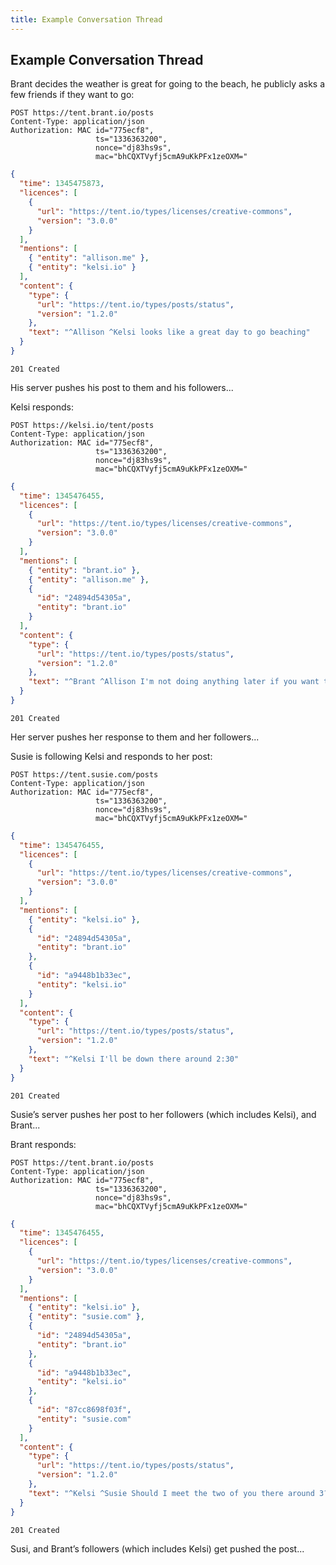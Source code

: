 ```yaml
---
title: Example Conversation Thread
---
```


## Example Conversation Thread

Brant decides the weather is great for going to the beach, he publicly asks a few friends if they want to go:

```
POST https://tent.brant.io/posts
Content-Type: application/json
Authorization: MAC id="775ecf8",
                   ts="1336363200",
                   nonce="dj83hs9s",
                   mac="bhCQXTVyfj5cmA9uKkPFx1zeOXM="
```

```json
{
  "time": 1345475873,
  "licences": [
    {
      "url": "https://tent.io/types/licenses/creative-commons",
      "version": "3.0.0"
    }
  ],
  "mentions": [
    { "entity": "allison.me" },
    { "entity": "kelsi.io" }
  ],
  "content": {
    "type": {
      "url": "https://tent.io/types/posts/status",
      "version": "1.2.0"
    },
    "text": "^Allison ^Kelsi looks like a great day to go beaching"
  }
}
```

```
201 Created
```

His server pushes his post to them and his followers...

Kelsi responds:

```
POST https://kelsi.io/tent/posts
Content-Type: application/json
Authorization: MAC id="775ecf8",
                   ts="1336363200",
                   nonce="dj83hs9s",
                   mac="bhCQXTVyfj5cmA9uKkPFx1zeOXM="
```

```json
{
  "time": 1345476455,
  "licences": [
    {
      "url": "https://tent.io/types/licenses/creative-commons",
      "version": "3.0.0"
    }
  ],
  "mentions": [
    { "entity": "brant.io" },
    { "entity": "allison.me" },
    {
      "id": "24894d54305a",
      "entity": "brant.io"
    }
  ],
  "content": {
    "type": {
      "url": "https://tent.io/types/posts/status",
      "version": "1.2.0"
    },
    "text": "^Brant ^Allison I'm not doing anything later if you want to go around 3"
  }
}
```

```
201 Created
```

Her server pushes her response to them and her followers...

Susie is following Kelsi and responds to her post:

```
POST https://tent.susie.com/posts
Content-Type: application/json
Authorization: MAC id="775ecf8",
                   ts="1336363200",
                   nonce="dj83hs9s",
                   mac="bhCQXTVyfj5cmA9uKkPFx1zeOXM="
```

```json
{
  "time": 1345476455,
  "licences": [
    {
      "url": "https://tent.io/types/licenses/creative-commons",
      "version": "3.0.0"
    }
  ],
  "mentions": [
    { "entity": "kelsi.io" },
    {
      "id": "24894d54305a",
      "entity": "brant.io"
    },
    {
      "id": "a9448b1b33ec",
      "entity": "kelsi.io"
    }
  ],
  "content": {
    "type": {
      "url": "https://tent.io/types/posts/status",
      "version": "1.2.0"
    },
    "text": "^Kelsi I'll be down there around 2:30"
  }
}
```

```
201 Created
```

Susie’s server pushes her post to her followers (which includes Kelsi), and Brant...

Brant responds:

```
POST https://tent.brant.io/posts
Content-Type: application/json
Authorization: MAC id="775ecf8",
                   ts="1336363200",
                   nonce="dj83hs9s",
                   mac="bhCQXTVyfj5cmA9uKkPFx1zeOXM="
```

```json
{
  "time": 1345476455,
  "licences": [
    {
      "url": "https://tent.io/types/licenses/creative-commons",
      "version": "3.0.0"
    }
  ],
  "mentions": [
    { "entity": "kelsi.io" },
    { "entity": "susie.com" },
    {
      "id": "24894d54305a",
      "entity": "brant.io"
    },
    {
      "id": "a9448b1b33ec",
      "entity": "kelsi.io"
    },
    {
      "id": "87cc8698f03f",
      "entity": "susie.com"
    }
  ],
  "content": {
    "type": {
      "url": "https://tent.io/types/posts/status",
      "version": "1.2.0"
    },
    "text": "^Kelsi ^Susie Should I meet the two of you there around 3?"
  }
}
```

```
201 Created
```

Susi, and Brant’s followers (which includes Kelsi) get pushed the post...
